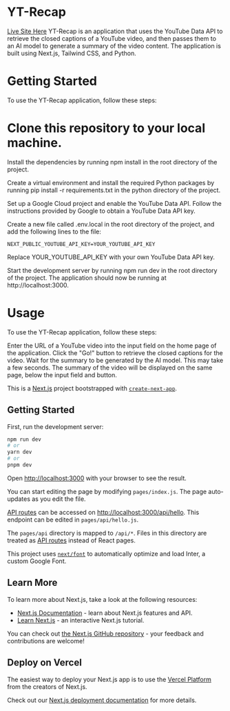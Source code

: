 # YT-Recap

[Live Site Here](https://yt-recap.vercel.app/)
YT-Recap is an application that uses the YouTube Data API to retrieve the closed captions of a YouTube video, and then passes them to an AI model to generate a summary of the video content. The application is built using Next.js, Tailwind CSS, and Python.

# Getting Started
To use the YT-Recap application, follow these steps:

# Clone this repository to your local machine.

Install the dependencies by running npm install in the root directory of the project.

Create a virtual environment and install the required Python packages by running pip install -r requirements.txt in the python directory of the project.

Set up a Google Cloud project and enable the YouTube Data API. Follow the instructions provided by Google to obtain a YouTube Data API key.

Create a new file called .env.local in the root directory of the project, and add the following lines to the file:

```
NEXT_PUBLIC_YOUTUBE_API_KEY=YOUR_YOUTUBE_API_KEY
```
Replace YOUR_YOUTUBE_API_KEY with your own YouTube Data API key.

Start the development server by running npm run dev in the root directory of the project. The application should now be running at http://localhost:3000.

# Usage
To use the YT-Recap application, follow these steps:

Enter the URL of a YouTube video into the input field on the home page of the application.
Click the "Go!" button to retrieve the closed captions for the video.
Wait for the summary to be generated by the AI model. This may take a few seconds.
The summary of the video will be displayed on the same page, below the input field and button.


This is a [Next.js](https://nextjs.org/) project bootstrapped with [`create-next-app`](https://github.com/vercel/next.js/tree/canary/packages/create-next-app).

## Getting Started

First, run the development server:

```bash
npm run dev
# or
yarn dev
# or
pnpm dev
```

Open [http://localhost:3000](http://localhost:3000) with your browser to see the result.

You can start editing the page by modifying `pages/index.js`. The page auto-updates as you edit the file.

[API routes](https://nextjs.org/docs/api-routes/introduction) can be accessed on [http://localhost:3000/api/hello](http://localhost:3000/api/hello). This endpoint can be edited in `pages/api/hello.js`.

The `pages/api` directory is mapped to `/api/*`. Files in this directory are treated as [API routes](https://nextjs.org/docs/api-routes/introduction) instead of React pages.

This project uses [`next/font`](https://nextjs.org/docs/basic-features/font-optimization) to automatically optimize and load Inter, a custom Google Font.

## Learn More

To learn more about Next.js, take a look at the following resources:

- [Next.js Documentation](https://nextjs.org/docs) - learn about Next.js features and API.
- [Learn Next.js](https://nextjs.org/learn) - an interactive Next.js tutorial.

You can check out [the Next.js GitHub repository](https://github.com/vercel/next.js/) - your feedback and contributions are welcome!

## Deploy on Vercel

The easiest way to deploy your Next.js app is to use the [Vercel Platform](https://vercel.com/new?utm_medium=default-template&filter=next.js&utm_source=create-next-app&utm_campaign=create-next-app-readme) from the creators of Next.js.

Check out our [Next.js deployment documentation](https://nextjs.org/docs/deployment) for more details.
